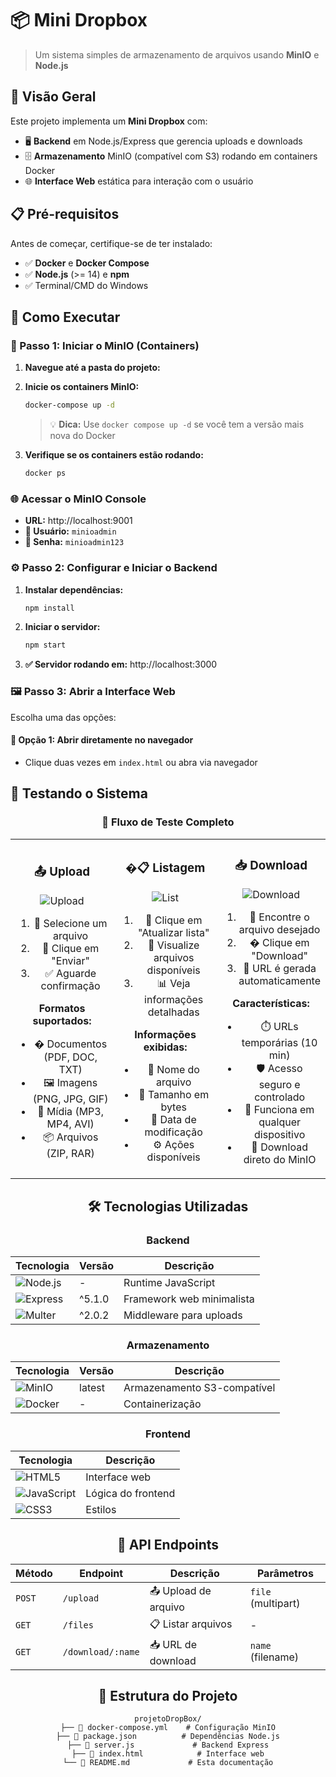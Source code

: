 # 📦 Mini Dropbox

> Um sistema simples de armazenamento de arquivos usando **MinIO** e **Node.js**

## 🎯 Visão Geral

Este projeto implementa um **Mini Dropbox** com:

- 🖥️ **Backend** em Node.js/Express que gerencia uploads e downloads
- 🗄️ **Armazenamento** MinIO (compatível com S3) rodando em containers Docker
- 🌐 **Interface Web** estática para interação com o usuário


## 📋 Pré-requisitos

Antes de começar, certifique-se de ter instalado:

- ✅ **Docker** e **Docker Compose**
- ✅ **Node.js** (>= 14) e **npm**
- ✅ Terminal/CMD do Windows

## 🚀 Como Executar

### 🐳 Passo 1: Iniciar o MinIO (Containers)

1. **Navegue até a pasta do projeto:**

2. **Inicie os containers MinIO:**
   ```cmd
   docker-compose up -d
   ```
   
   > 💡 **Dica:** Use `docker compose up -d` se você tem a versão mais nova do Docker

3. **Verifique se os containers estão rodando:**
   ```cmd
   docker ps
   ```

### 🌐 Acessar o MinIO Console

- **URL:** http://localhost:9001
- **👤 Usuário:** `minioadmin`
- **🔑 Senha:** `minioadmin123`

### ⚙️ Passo 2: Configurar e Iniciar o Backend

1. **Instalar dependências:**
   ```cmd
   npm install
   ```

2. **Iniciar o servidor:**
   ```cmd
   npm start
   ```

3. **✅ Servidor rodando em:** http://localhost:3000

### 🖼️ Passo 3: Abrir a Interface Web

Escolha uma das opções:

#### 📁 Opção 1: Abrir diretamente no navegador
- Clique duas vezes em `index.html` ou abra via navegador

## 🧪 Testando o Sistema

<div align="center">

### 🎯 **Fluxo de Teste Completo**

</div>

<table>
<tr>
<td width="33%" align="center">

### 📤 **Upload**
![Upload](https://img.shields.io/badge/Teste-Upload-blue?style=for-the-badge&logo=upload&logoColor=white)

1. 🎯 Selecione um arquivo
2. 🚀 Clique em "Enviar"
3. ✅ Aguarde confirmação

**Formatos suportados:**
- � Documentos (PDF, DOC, TXT)
- 🖼️ Imagens (PNG, JPG, GIF)
- 🎵 Mídia (MP3, MP4, AVI)
- 📦 Arquivos (ZIP, RAR)

</td>
<td width="33%" align="center">

### �📋 **Listagem**
![List](https://img.shields.io/badge/Teste-Listagem-green?style=for-the-badge&logo=list&logoColor=white)

1. 🔄 Clique em "Atualizar lista"
2. 👀 Visualize arquivos disponíveis
3. 📊 Veja informações detalhadas

**Informações exibidas:**
- 📛 Nome do arquivo
- 📏 Tamanho em bytes
- 📅 Data de modificação
- ⚙️ Ações disponíveis

</td>
<td width="33%" align="center">

### 📥 **Download**
![Download](https://img.shields.io/badge/Teste-Download-orange?style=for-the-badge&logo=download&logoColor=white)

1. 🎯 Encontre o arquivo desejado
2. �️ Clique em "Download"
3. 🔗 URL é gerada automaticamente

**Características:**
- ⏱️ URLs temporárias (10 min)
- 🛡️ Acesso seguro e controlado
- 📱 Funciona em qualquer dispositivo
- 🚀 Download direto do MinIO

</td>
</tr>
</table>

<div align="center">

## 🛠️ Tecnologias Utilizadas

### Backend
| Tecnologia | Versão | Descrição |
|------------|--------|-----------|
| ![Node.js](https://img.shields.io/badge/Node.js-339933?style=flat&logo=node.js&logoColor=white) | - | Runtime JavaScript |
| ![Express](https://img.shields.io/badge/Express-000000?style=flat&logo=express&logoColor=white) | ^5.1.0 | Framework web minimalista |
| ![Multer](https://img.shields.io/badge/Multer-FF6600?style=flat) | ^2.0.2 | Middleware para uploads |

### Armazenamento
| Tecnologia | Versão | Descrição |
|------------|--------|-----------|
| ![MinIO](https://img.shields.io/badge/MinIO-C72E29?style=flat&logo=minio&logoColor=white) | latest | Armazenamento S3-compatível |
| ![Docker](https://img.shields.io/badge/Docker-2496ED?style=flat&logo=docker&logoColor=white) | - | Containerização |

### Frontend
| Tecnologia | Descrição |
|------------|-----------|
| ![HTML5](https://img.shields.io/badge/HTML5-E34F26?style=flat&logo=html5&logoColor=white) | Interface web |
| ![JavaScript](https://img.shields.io/badge/JavaScript-F7DF1E?style=flat&logo=javascript&logoColor=black) | Lógica do frontend |
| ![CSS3](https://img.shields.io/badge/CSS3-1572B6?style=flat&logo=css3&logoColor=white) | Estilos |

## 📡 API Endpoints

| Método | Endpoint | Descrição | Parâmetros |
|--------|----------|-----------|------------|
| `POST` | `/upload` | 📤 Upload de arquivo | `file` (multipart) |
| `GET` | `/files` | 📋 Listar arquivos | - |
| `GET` | `/download/:name` | 📥 URL de download | `name` (filename) |

## 🔧 Estrutura do Projeto

```
projetoDropBox/
├── 📄 docker-compose.yml    # Configuração MinIO
├── 📄 package.json          # Dependências Node.js
├── 📄 server.js             # Backend Express
├── 📄 index.html            # Interface web
└── 📄 README.md             # Esta documentação
```